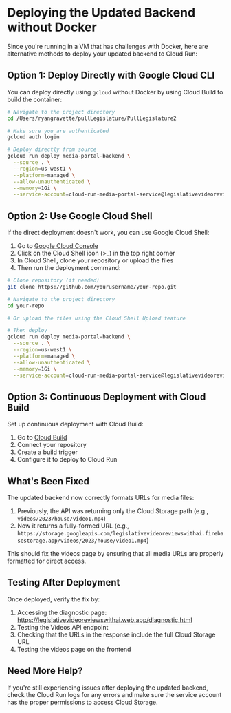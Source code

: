 # Deploying the Updated Backend without Docker

Since you're running in a VM that has challenges with Docker, here are alternative methods to deploy your updated backend to Cloud Run:

## Option 1: Deploy Directly with Google Cloud CLI

You can deploy directly using `gcloud` without Docker by using Cloud Build to build the container:

```bash
# Navigate to the project directory
cd /Users/ryangravette/pullLegislature/PullLegislature2

# Make sure you are authenticated
gcloud auth login

# Deploy directly from source
gcloud run deploy media-portal-backend \
  --source . \
  --region=us-west1 \
  --platform=managed \
  --allow-unauthenticated \
  --memory=1Gi \
  --service-account=cloud-run-media-portal-service@legislativevideoreviewswithai.iam.gserviceaccount.com
```

## Option 2: Use Google Cloud Shell

If the direct deployment doesn't work, you can use Google Cloud Shell:

1. Go to [Google Cloud Console](https://console.cloud.google.com)
2. Click on the Cloud Shell icon (>_) in the top right corner
3. In Cloud Shell, clone your repository or upload the files
4. Then run the deployment command:

```bash
# Clone repository (if needed)
git clone https://github.com/yourusername/your-repo.git

# Navigate to the project directory
cd your-repo

# Or upload the files using the Cloud Shell Upload feature

# Then deploy
gcloud run deploy media-portal-backend \
  --source . \
  --region=us-west1 \
  --platform=managed \
  --allow-unauthenticated \
  --memory=1Gi \
  --service-account=cloud-run-media-portal-service@legislativevideoreviewswithai.iam.gserviceaccount.com
```

## Option 3: Continuous Deployment with Cloud Build

Set up continuous deployment with Cloud Build:

1. Go to [Cloud Build](https://console.cloud.google.com/cloud-build)
2. Connect your repository
3. Create a build trigger
4. Configure it to deploy to Cloud Run

## What's Been Fixed

The updated backend now correctly formats URLs for media files:

1. Previously, the API was returning only the Cloud Storage path (e.g., `videos/2023/house/video1.mp4`)
2. Now it returns a fully-formed URL (e.g., `https://storage.googleapis.com/legislativevideoreviewswithai.firebasestorage.app/videos/2023/house/video1.mp4`)

This should fix the videos page by ensuring that all media URLs are properly formatted for direct access.

## Testing After Deployment

Once deployed, verify the fix by:

1. Accessing the diagnostic page: https://legislativevideoreviewswithai.web.app/diagnostic.html
2. Testing the Videos API endpoint
3. Checking that the URLs in the response include the full Cloud Storage URL
4. Testing the videos page on the frontend

## Need More Help?

If you're still experiencing issues after deploying the updated backend, check the Cloud Run logs for any errors and make sure the service account has the proper permissions to access Cloud Storage.